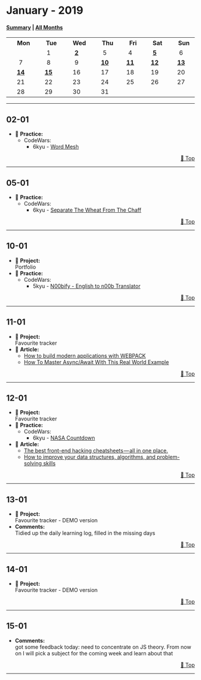 # January - 2019

#### [Summary](https://github.com/jpacsai/LearningPath/blob/master/Daily-log/2019/January/README.md) | [All Months](https://github.com/jpacsai/LearningPath/blob/master/Daily-log/README.md)

<table align="center">
        <tr>
            <th><img width=15/>Mon<img width=15/></th>
            <th><img width=15/>Tue<img width=15/></th> 
            <th><img width=15/>Wed<img width=15/></th>
            <th><img width=15/>Thu<img width=15/></th>
            <th><img width=15/>Fri<img width=15/></th>
            <th><img width=15/>Sat<img width=15/></th>
            <th><img width=15/>Sun<img width=15/></th>
        </tr>
        <tr>
            <td></td>
            <td align="center">1</td>
            <td align="center"><a href="#02-01"><b>2</b></a></td>
            <td align="center">5</td>
            <td align="center">4</td>
            <td align="center"><a href="#05-01"><b>5</b></a></td>
            <td align="center">6</td>
        </tr>
        <tr>
            <td align="center">7</td>
            <td align="center">8</td>
            <td align="center">9</td>
            <td align="center"><a href="#10-01"><b>10</b></a></td>
            <td align="center"><a href="#11-01"><b>11</b></a></td>
            <td align="center"><a href="#12-01"><b>12</b></a></td>
            <td align="center"><a href="#13-01"><b>13</b></a></td>
        </tr>
        <tr>
            <td align="center"><a href="#14-01"><b>14</b></a></td>
            <td align="center"><a href="#15-01"><b>15</b></a></td>
            <td align="center">16</td>
            <td align="center">17</td>
            <td align="center">18</td>
            <td align="center">19</td>
            <td align="center">20</td>
        </tr>
        <tr>
            <td align="center">21</td>
            <td align="center">22</td>
            <td align="center">23</td>
            <td align="center">24</td>
            <td align="center">25</td>
            <td align="center">26</td>
            <td align="center">27</td>
        </tr>
        <tr>
            <td align="center">28</td>
            <td align="center">29</td>
            <td align="center">30</td>
            <td align="center">31</td>
            <td></td>
            <td></td>
            <td></td>
        </tr>
</table>

<!--
Template:
## **01-01**  
   - 🔨 **Project:**  
   - 💪 **Practice:**  
   - 📚 **Course:**  
   - 📘 **Book:**  
   - 📰 **Article:**  
   - 📺 **Video:**  
   - ⚔️ **Challenge:**  
   - **Comments:**  
      
   <p dir='rtl'> <a href='#january---2019'>Top 🔼</a> </p> 
   
***
-->

***

## **02-01**  

   - 💪 **Practice:** 
       - CodeWars:
           - 6kyu - [Word Mesh](https://github.com/jpacsai/codeWars/blob/master/6kyu/WordMesh.js)

<p dir='rtl'> <a href='#january---2019'>Top 🔼</a> </p> 

***

## **05-01**  

   - 💪 **Practice:** 
       - CodeWars:
           - 6kyu - [Separate The Wheat From The Chaff](https://github.com/jpacsai/codeWars/blob/master/6kyu/SeparateChaff.js)

<p dir='rtl'> <a href='#january---2019'>Top 🔼</a> </p> 

***

## **10-01**  

   - 🔨 **Project:**  
         Portfolio
   - 💪 **Practice:** 
       - CodeWars:
           - 5kyu - [N00bify - English to n00b Translator](https://github.com/jpacsai/codeWars/blob/master/5kyu/N00bify.js)

<p dir='rtl'> <a href='#january---2019'>Top 🔼</a> </p> 

***

## **11-01**  

   - 🔨 **Project:**  
        Favourite tracker
   - 📰 **Article:**  
        - [How to build modern applications with WEBPACK](https://medium.freecodecamp.org/how-to-build-modern-applications-with-webpack-c81ccf6dd54f)
        - [How To Master Async/Await With This Real World Example](https://medium.freecodecamp.org/how-to-master-async-await-with-this-real-world-example-19107e7558ad)

<p dir='rtl'> <a href='#january---2019'>Top 🔼</a> </p> 

***

## **12-01**  

   - 🔨 **Project:**  
        Favourite tracker
   - 💪 **Practice:** 
       - CodeWars:
           - 6kyu - [NASA Countdown](https://github.com/jpacsai/codeWars/blob/master/6kyu/NASAcount.js)
   - 📰 **Article:**  
        - [The best front-end hacking cheatsheets — all in one place.](https://medium.freecodecamp.org/modern-frontend-hacking-cheatsheets-df9c2566c72a)
        - [How to improve your data structures, algorithms, and problem-solving skills](https://medium.freecodecamp.org/how-to-improve-your-data-structures-algorithms-and-problem-solving-skills-af50971cba60)

<p dir='rtl'> <a href='#january---2019'>Top 🔼</a> </p> 

***

## **13-01**  
   - 🔨 **Project:**  
        Favourite tracker - DEMO version
   - **Comments:**  
        Tidied up the daily learning log, filled in the missing days
      
   <p dir='rtl'> <a href='#january---2019'>Top 🔼</a> </p> 
   
***

## **14-01**  
   - 🔨 **Project:**  
        Favourite tracker - DEMO version
      
   <p dir='rtl'> <a href='#january---2019'>Top 🔼</a> </p> 
   
***

## **15-01**  
   - **Comments:**  
        got some feedback today: need to concentrate on JS theory. From now on I will pick a subject for the coming week and learn about that
      
   <p dir='rtl'> <a href='#january---2019'>Top 🔼</a> </p> 
   
***
